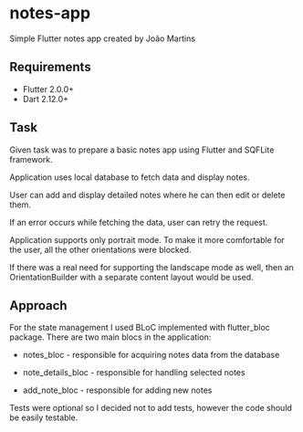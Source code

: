 # notes-app
Simple Flutter notes app created by João Martins

## Requirements
- Flutter 2.0.0+
- Dart 2.12.0+

## Task
Given task was to prepare a basic notes app using Flutter and SQFLite framework.

Application uses local database to fetch data and display notes.

User can add and display detailed notes where he can then edit or delete them.

If an error occurs while fetching the data, user can retry the request.


Application supports only portrait mode. To make it more comfortable for the user, all the other orientations were blocked.

If there was a real need for supporting the landscape mode as well, then an OrientationBuilder with a separate content layout would be used.

## Approach
For the state management I used BLoC implemented with flutter_bloc package. There are two main blocs in the application:

 - notes_bloc - responsible for acquiring notes data from the database

 - note_details_bloc - responsible for handling selected notes

 - add_note_bloc - responsible for adding new notes


Tests were optional so I decided not to add tests, however the code should be easily testable.


